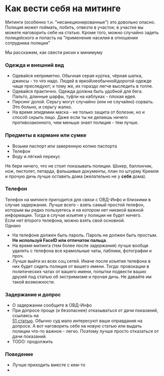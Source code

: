 # Как вести себя на митинге

Митинги (особенно т.н. "несанкционированные") это довольно опасно. Полиция может поймать, побить, отвезти в участок; в 
участке вы можете наговорить себе на статью. Кроме того, можно случайно задеть полицейского и попасть на "применение 
насилия в отношении сотрудника полиции"

Мы расскажем, как свести риски к минимуму

### Одежда и внешний вид
* Одевайся неприметно. Обычная серая куртка, чёрная шапка, джинсы - то что надо. Людей в яркой\необычной\дорогой 
одежде чаще преследуют; к тому же, их гораздо легче выследить в толпе.
* Одевайся практично. Одежда должна быть удобной для бега. Пальто, длинные шарфы, туфли на каблуках - плохая идея.
* Пирсинг долой. Серьгу могут случайно (или не случайно) сорвать. Это больно, и серьгу жалко. 
* На время эпидемии маска - не только защита от болезни, но и способ скрыть лицо. Даже если ты не делаешь ничего 
противозаконного, чем меньше знает полиция - тем лучше.

### Предметы в кармане или сумке
* Возьми паспорт или заверенную копию паспорта
* Телефон
* Воду и лёгкий перекус

Не бери ничего, что не стоит показывать полиции. Шокер, баллончик, нож, пистолет, петарда, фальшивые документы, 
план по штурму Кремля и прочую дичь лучше оставить дома (желательно не у __себя__ дома).

### Телефон
Телефон на митинге пригодится для связи с ОВД-Инфо и близкими в случае задержания. Лучше всего - взять самый простой 
телефон, которым вы редко пользуетесь и на котором нет никакой важной информации. Тогда в случае изъятия у полиции не 
будет ничего.  
Если нет второго телефона, можно взять свой основной.  
Однако
* На телефоне должен быть пароль. Пароль не должен быть простым. __Не используй FaceID или отпечаток пальца__.  
* На время митинга (тем более после задержания) лучше вообще удалить с телефона все крамольные чаты, паблики, 
фотографии и проч. 
* Лучше выйти из всех соц сетей. Иначе после изъятия телефона в них будет сидеть полиция от вашего имени. Тогда: 
провокации в политических чатах от вашего имени, попытки подвести ваших друзей под статью об экстримизме и прочая дичь. 
Не давайте им такой возможности.

### Задержание и допрос
* О задержании сообщите в ОВД-Инфо
* При допросе проще (и безопаснее) отказываться от дачи показаний, ссылаясь на  
[51 статью](http://www.consultant.ru/document/cons_doc_LAW_28399/83e04083255cc765ad2af577efd8db4607b207d5/). Обычно 
суд мало интересуют ваши оправдания на допросе. А вот наговорить себе на новую статью или выдать полиции что-то 
важное - легко. Поэтому лучше просто отказаться от дачи показаний.
* TODO: продолжить

### Поведение
* Лучше приходить вместе с кем-то
* 